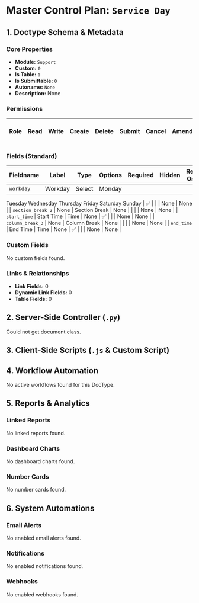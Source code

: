 # Master Control Plan: `Service Day`

## 1. Doctype Schema & Metadata

### Core Properties
- **Module:** `Support`
- **Custom:** `0`
- **Is Table:** `1`
- **Is Submittable:** `0`
- **Autoname:** `None`
- **Description:** None

### Permissions
| Role | Read | Write | Create | Delete | Submit | Cancel | Amend | Report | Import | Export | Print | Email | Share | Set User Perms |
|---|---|---|---|---|---|---|---|---|---|---|---|---|---|---|


### Fields (Standard)
| Fieldname | Label | Type | Options | Required | Hidden | Read Only | Default | Description |
|---|---|---|---|---|---|---|---|---|
| `workday` | Workday | Select | Monday
Tuesday
Wednesday
Thursday
Friday
Saturday
Sunday | ✅ |  |  | None | None |
| `section_break_2` | None | Section Break | None |  |  |  | None | None |
| `start_time` | Start Time | Time | None | ✅ |  |  | None | None |
| `column_break_3` | None | Column Break | None |  |  |  | None | None |
| `end_time` | End Time | Time | None | ✅ |  |  | None | None |


### Custom Fields
No custom fields found.


### Links & Relationships
- **Link Fields:** 0
- **Dynamic Link Fields:** 0
- **Table Fields:** 0

## 2. Server-Side Controller (`.py`)
Could not get document class.


## 3. Client-Side Scripts (`.js` & Custom Script)




## 4. Workflow Automation
No active workflows found for this DocType.


## 5. Reports & Analytics
### Linked Reports
No linked reports found.


### Dashboard Charts
No dashboard charts found.


### Number Cards
No number cards found.


## 6. System Automations
### Email Alerts
No enabled email alerts found.


### Notifications
No enabled notifications found.


### Webhooks
No enabled webhooks found.
